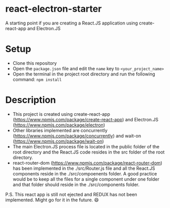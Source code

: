 # react-electron-starter
A starting point if you are creating a React.JS application using create-react-app and Electron.JS

# Setup
- Clone this repository
- Open the ```package.json``` file and edit the ```name``` key to ```<your_project_name>```
- Open the terminal in the project root directory and run the following command: ```npm install```

# Description
- This project is created using create-react-app (https://www.npmjs.com/package/create-react-app) and Electron.JS (https://www.npmjs.com/package/electron)
- Other libraries implemented are concurrently (https://www.npmjs.com/package/concurrently) and wait-on (https://www.npmjs.com/package/wait-on)
- The main Electron.JS process file is located in the public folder of the root directory and the React.JS code resides in the src folder of the root directory.
- react-router-dom (https://www.npmjs.com/package/react-router-dom) has been implemented in the ./src/Router.js file and all the React.JS components reside in the ./src/compoenents folder. A good practice would be to keep all the files for a single component under one folder and that folder should reside in the ./src/components folder.

P.S. This react app is still not ejected and REDUX has not been implemented. Might go for it in the future. :smile: